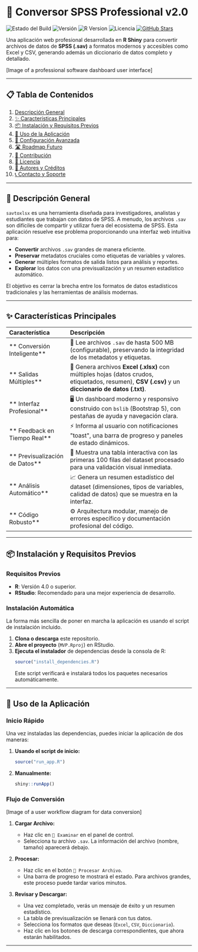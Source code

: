 # 🚀 Conversor SPSS Professional v2.0

![Estado del Build](https://img.shields.io/badge/build-passing-brightgreen)
![Versión](https://img.shields.io/badge/version-2.0-blue)
![R Version](https://img.shields.io/badge/R-4.0%2B-green)
![Licencia](https://img.shields.io/badge/license-MIT-green)
[![GitHub Stars](https://img.shields.io/github/stars/pablovanegas/savtoxlsx?style=social)](https://github.com/pablovanegas/savtoxlsx/stargazers)

Una aplicación web profesional desarrollada en **R Shiny** para convertir archivos de datos de **SPSS (.sav)** a formatos modernos y accesibles como Excel y CSV, generando además un diccionario de datos completo y detallado.

[Image of a professional software dashboard user interface]

---

## 📋 Tabla de Contenidos

1.  [Descripción General](#-descripción-general)
2.  [✨ Características Principales](#-características-principales)
3.  [📦 Instalación y Requisitos Previos](#-instalación-y-requisitos-previos)
4.  [🎯 Uso de la Aplicación](#-uso-de-la-aplicación)
5.  [🔧 Configuración Avanzada](#-configuración-avanzada)
6.  [🛣️ Roadmap Futuro](#️-roadmap-futuro)
7.  [🤝 Contribución](#-contribución)
8.  [📄 Licencia](#-licencia)
9.  [👥 Autores y Créditos](#-autores-y-créditos)
10. [📞 Contacto y Soporte](#-contacto-y-soporte)

---

## 📖 Descripción General

`savtoxlsx` es una herramienta diseñada para investigadores, analistas y estudiantes que trabajan con datos de SPSS. A menudo, los archivos `.sav` son difíciles de compartir y utilizar fuera del ecosistema de SPSS. Esta aplicación resuelve ese problema proporcionando una interfaz web intuitiva para:

-   **Convertir** archivos `.sav` grandes de manera eficiente.
-   **Preservar** metadatos cruciales como etiquetas de variables y valores.
-   **Generar** múltiples formatos de salida listos para análisis y reportes.
-   **Explorar** los datos con una previsualización y un resumen estadístico automático.

El objetivo es cerrar la brecha entre los formatos de datos estadísticos tradicionales y las herramientas de análisis modernas.

---

## ✨ Características Principales

| Característica                 | Descripción                                                                                                                              |
| :----------------------------- | :--------------------------------------------------------------------------------------------------------------------------------------- |
| ** Conversión Inteligente** | 🔄 Lee archivos `.sav` de hasta 500 MB (configurable), preservando la integridad de los metadatos y etiquetas.                                |
| ** Salidas Múltiples** | 💾 Genera archivos **Excel (.xlsx)** con múltiples hojas (datos crudos, etiquetados, resumen), **CSV (.csv)** y un **diccionario de datos (.txt)**. |
| ** Interfaz Profesional** | 🖥️ Un dashboard moderno y responsivo construido con `bslib` (Bootstrap 5), con pestañas de ayuda y navegación clara.                      |
| ** Feedback en Tiempo Real** | ⚡ Informa al usuario con notificaciones "toast", una barra de progreso y paneles de estado dinámicos.                                    |
| ** Previsualización de Datos** | 👀 Muestra una tabla interactiva con las primeras 100 filas del dataset procesado para una validación visual inmediata.                 |
| ** Análisis Automático** | 📈 Genera un resumen estadístico del dataset (dimensiones, tipos de variables, calidad de datos) que se muestra en la interfaz.           |
| ** Código Robusto** | ⚙️ Arquitectura modular, manejo de errores específico y documentación profesional del código.                                           |

---

## 📦 Instalación y Requisitos Previos

### Requisitos Previos

-   **R**: Versión 4.0 o superior.
-   **RStudio**: Recomendado para una mejor experiencia de desarrollo.

### Instalación Automática

La forma más sencilla de poner en marcha la aplicación es usando el script de instalación incluido.

1.  **Clona o descarga** este repositorio.
2.  **Abre el proyecto** (`MVP.Rproj`) en RStudio.
3.  **Ejecuta el instalador** de dependencias desde la consola de R:
    ```r
    source("install_dependencies.R")
    ```
    Este script verificará e instalará todos los paquetes necesarios automáticamente.

---

## 🎯 Uso de la Aplicación

### Inicio Rápido

Una vez instaladas las dependencias, puedes iniciar la aplicación de dos maneras:

1.  **Usando el script de inicio:**
    ```r
    source("run_app.R")
    ```
2.  **Manualmente:**
    ```r
    shiny::runApp()
    ```

### Flujo de Conversión
[Image of a user workflow diagram for data conversion]

1.  **Cargar Archivo:**
    -   Haz clic en `📁 Examinar` en el panel de control.
    -   Selecciona tu archivo `.sav`. La información del archivo (nombre, tamaño) aparecerá debajo.

2.  **Procesar:**
    -   Haz clic en el botón `🚀 Procesar Archivo`.
    -   Una barra de progreso te mostrará el estado. Para archivos grandes, este proceso puede tardar varios minutos.

3.  **Revisar y Descargar:**
    -   Una vez completado, verás un mensaje de éxito y un resumen estadístico.
    -   La tabla de previsualización se llenará con tus datos.
    -   Selecciona los formatos que deseas (`Excel`, `CSV`, `Diccionario`).
    -   Haz clic en los botones de descarga correspondientes, que ahora estarán habilitados.

---
